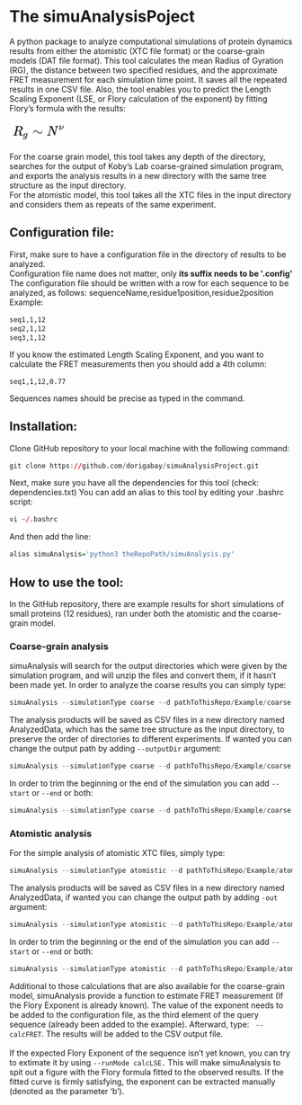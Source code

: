 # The simuAnalysisPoject

A python package to analyze computational simulations of protein dynamics results from either the atomistic (XTC file format) or the coarse-grain models (DAT file format). This tool calculates the mean Radius of Gyration (RG), the distance between two specified residues, and the approximate FRET measurement for each simulation time point. It saves all the repeated results in one CSV file. Also, the tool enables you to predict the Length Scaling Exponent (LSE, or Flory calculation of the exponent) by fitting Flory’s formula with the results: 

<img src="/pics/flory_formula.JPG" width="100">

For the coarse grain model, this tool takes any depth of the directory, searches for the output of Koby’s Lab coarse-grained simulation program, and exports the analysis results in a new directory with the same tree structure as the input directory. \
For the atomistic model, this tool takes all the XTC files in the input directory and considers them as repeats of the same experiment.

## Configuration file:
First, make sure to have a configuration file in the directory of results to be analyzed.\
Configuration file name does not matter, only **its suffix needs to be '.config'**\
The configuration file should be written with a row for each sequence to be analyzed, as follows: sequenceName,residue1position,residue2position\
Example:
~~~
seq1,1,12
seq2,1,12
seq3,1,12
~~~
If you know the estimated Length Scaling Exponent, and you want to calculate the FRET measurements then you should add a 4th column:
~~~
seq1,1,12,0.77
~~~
Sequences names should be precise as typed in the command.


## Installation:

Clone GitHub repository to your local machine with the following command:
``` r
git clone https://github.com/dorigabay/simuAnalysisProject.git
```
Next, make sure you have all the dependencies for this tool (check: dependencies.txt)
You can add an alias to this tool by editing your .bashrc script:
``` r
vi ~/.bashrc
```
And then add the line:
``` r
alias simuAnalysis='python3 theRepoPath/simuAnalysis.py'
```

## How to use the tool:

In the GitHub repository, there are example results for short simulations of small proteins (12 residues), ran under both the atomistic and the coarse-grain model. 

### Coarse-grain analysis
simuAnalysis will search for the output directories which were given by the simulation program, and will unzip the files and convert them, if it hasn’t been made yet.
In order to analyze the coarse results you can simply type:
``` r
simuAnalysis --simulationType coarse --d pathToThisRepo/Example/coarse
```
The analysis products will be saved as CSV files in a new directory named AnalyzedData, which has the same tree structure as the input directory, to preserve the order of directories to different experiments. If wanted you can change the output path by adding ```--outputDir``` argument:
``` r
simuAnalysis --simulationType coarse --d pathToThisRepo/Example/coarse --outputDir newPath
```
In order to trim the beginning or the end of the simulation you can add ```--start``` or ```--end``` or both:
``` r
simuAnalysis --simulationType coarse --d pathToThisRepo/Example/coarse --start nStep --end nStep
```

### Atomistic analysis
For the simple analysis of atomistic XTC files, simply type:
``` r
simuAnalysis --simulationType atomistic --d pathToThisRepo/Example/atomistic/seq1 --seqName seq1
```
The analysis products will be saved as CSV files in a new directory named AnalyzedData, if wanted you can change the output path by adding ```-out``` argument:
``` r
simuAnalysis --simulationType atomistic --d pathToThisRepo/Example/atomistic/seq1 --seqName seq1 --outputDir newPath
```
In order to trim the beginning or the end of the simulation you can add ```--start``` or ```--end``` or both:
``` r
simuAnalysis --simulationType atomistic --d pathToThisRepo/Example/atomistic/seq1 --seqName seq1 --start nStep --end nStep
```
Additional to those calculations that are also available for the coarse-grain model, simuAnalysis provide a function to estimate FRET measurement (If the Flory Exponent is already known). The value of the exponent needs to be added to the configuration file, as the third element of the query sequence (already been added to the example). Afterward, type: ``` --calcFRET```. The results will be added to the CSV output file.\
\
If the expected Flory Exponent of the sequence isn’t yet known, you can try to extimate it by using ```--runMode calcLSE.``` This will make simuAnalysis to spit out a figure with the Flory formula fitted to the observed results. If the fitted curve is firmly satisfying, the exponent can be extracted manually (denoted as the parameter ‘b’). 
